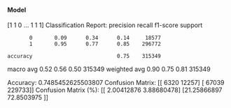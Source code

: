 #### Model
[1 1 0 ... 1 1 1]
Classification Report:
              precision    recall  f1-score   support

           0       0.09      0.34      0.14     18577
           1       0.95      0.77      0.85    296772

    accuracy                           0.75    315349
   macro avg       0.52      0.56      0.50    315349
weighted avg       0.90      0.75      0.81    315349

Accuracy: 0.7485452625503807
Confusion Matrix:
[[  6320  12257]
 [ 67039 229733]]
Confusion Matrix (%):
[[ 2.00412876  3.88680478]
 [21.25866897 72.8503975 ]]
